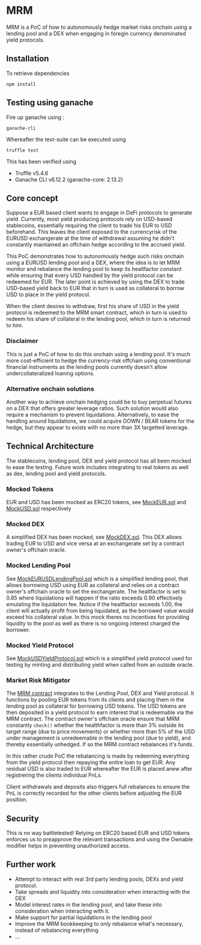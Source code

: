 # MRM
MRM is a PoC of how to autonomously hedge market risks onchain using a lending pool and a DEX when engaging in foregin currency denominated yield protocols.

## Installation
To retrieve dependencies 
```
npm install
```

## Testing using ganache
Fire up ganache using :
```
ganache-cli
```
Whereafter the test-suite can be executed using
```
truffle test
```

This has been verified using 
* Truffle v5.4.6
* Ganache CLI v6.12.2 (ganache-core: 2.13.2)

## Core concept
Suppose a EUR based client wants to engage in DeFi protocols to generate yield. Currently, most yield producing protocols rely on USD-based stablecoins, essentially requiring the client to trade his EUR to USD beforehand. This leaves the client exposed to the currencyrisk of the EURUSD exchangerate at the time of withdrawal assuming he didn't constantly maintained an offchain hedge according to the accrued yield. 
 
This PoC demonstrates how to autonomously hedge such risks onchain using a EURUSD lending pool and a DEX, where the idea is to let MRM monitor and rebalance the lending pool to keep its healtfactor constant while ensuring that every USD handled by the yield protocol can be redeemed for EUR. The later point is achieved by using the DEX to trade USD-based yield back to EUR that in turn is used as collateral to borrow USD to place in the yield protocol.

When the client desires to withdraw, first his share of USD in the yield protocol is redeemed to the MRM smart contract, which in turn is used to redeem his share of collateral in the lending pool, which in turn is returned to him. 
 
### Disclaimer
This is just a PoC of how to do this onchain using a lending pool. It's much more cost-efficient to hedge the currency-risk offchain using conventional financial instruments as the lending pools currently doesn't allow undercollateralized loaning options. 

### Alternative onchain solutions
Another way to achieve onchain hedging could be to buy perpetual futures on a DEX that offers greater leverage ratios. Such solution would also require a mechanism to prevent liquidations. Alternatively, to ease the handling around liquidations, we could acquire DOWN / BEAR tokens for the hedge, but they appear to exists with no more than 3X targetted leverage.

## Technical Architecture
The stablecoins, lending pool, DEX and yield protocol has all been mocked to ease the testing. Future work includes integrating to real tokens as well as dex, lending pool and yield protocols.

### Mocked Tokens
EUR and USD has been mocked as ERC20 tokens, see [MockEUR.sol](https://github.com/SMLaursen/SBT/blob/main/contracts/mocks/MockEUR.sol) and [MockUSD.sol](https://github.com/SMLaursen/SBT/blob/main/contracts/mocks/MockUSD.sol) respectively

### Mocked DEX
A simplified DEX has been mocked, see [MockDEX.sol](https://github.com/SMLaursen/SBT/blob/main/contracts/mocks/MockDEX.sol). This DEX allows trading EUR to USD and vice versa at an exchangerate set by a contract owner's offchain oracle. 

### Mocked Lending Pool
See [MockEURUSDLendingPool.sol](https://github.com/SMLaursen/SBT/blob/main/contracts/mocks/MockEURUSDLendingPool.sol) which is a simplified lending pool, that allows borrowing USD using EUR as collateral and relies on a contract owner's offchain oracle to set the exchangerate. The healtfactor is set to 0.85 where liquidations will happen if the ratio exceeds 0.90 effectively emulating the liquidation fee. Notice if the healtfactor exceeds 1.00, the client will actually profit from being liquidated, as the borrowed value would exceed his collateral value. In this mock theres no incentives for providing liquidity to the pool as well as there is no ongoing interest charged the borrower. 

### Mocked Yield Protocol
See [MockUSDYieldProtocol.sol](https://github.com/SMLaursen/SBT/blob/main/contracts/mocks/MockUSDYieldProtocol.sol) which is a simplified yield protocol used for testing by minting and distributing yield when called from an outside oracle. 

### Market Risk Mitigator
The [MRM contract](https://github.com/SMLaursen/SBT/blob/main/contracts/MarketRiskMitigator.sol) integrates to the Lending Pool, DEX and Yield protocol. It functions by pooling EUR tokens from its clients and placing them in the lending pool as collateral for borrowing USD tokens. The USD tokens are then deposited in a yield protocol to earn interest that is redeemable via the MRM contract. The contract owner's offchain oracle ensure that MRM constantly `check()` whether the healthfactor is more than 3% outside its target range (due to price movements) or whether more than 5% of the USD under management is unredeemable in the lending pool (due to yield), and thereby essentially unhedged. If so the MRM contract rebalances it's funds. 

In this rather crude PoC the rebalancing is made by redeeming everything from the yield protocol then repaying the entire loan to get EUR. Any residual USD is also traded to EUR whereafter the EUR is placed anew after registrering the clients individual PnLs. 

Client withdrawals and deposits also triggers full rebalances to ensure the PnL is correctly recorded for the other clients before adjusting the EUR position. 

## Security
This is no way battletested!
Relying on ERC20 based EUR and USD tokens enforces us to preapprove the relevant transactions and using the Ownable modifier helps in preventing unauthorized access.

## Further work
* Attempt to interact with real 3rd party lending pools, DEXs and yield protocol.
* Take spreads and liquidity into consideration when interacting with the DEX
* Model interest rates in the lending pool, and take these into consideration when interacting with it.
* Make support for partial liquidations in the lending pool
* Improve the MRM bookkeeping to only rebalance what's necessary, instead of rebalancing everything
* ...
